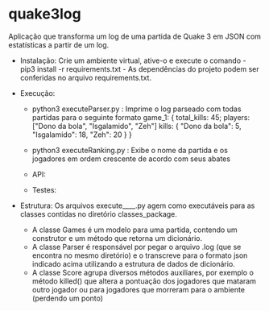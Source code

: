 # quake3log
Aplicação que transforma um log de uma partida de Quake 3 em JSON com estatísticas a partir de um log.

 - Instalação: Crie um ambiente virtual, ative-o e execute o comando - pip3 install -r requirements.txt -
    As dependências do projeto podem ser conferidas no arquivo requirements.txt.

 - Execução:
    - python3 executeParser.py : Imprime o log parseado com todas partidas para o seguinte formato
      game_1: {
        total_kills: 45;
        players: ["Dono da bola", "Isgalamido", "Zeh"]
        kills: {
          "Dono da bola": 5,
          "Isgalamido": 18,
          "Zeh": 20
        }
      }

    - python3 executeRanking.py : Exibe o nome da partida e os jogadores em ordem crescente de acordo com seus abates

    - API:

    - Testes:

  - Estrutura:
     Os arquivos execute____.py agem como executáveis para as classes contidas no diretório classes_package.
      - A classe Games é um modelo para uma partida, contendo um construtor e um método que retorna um dicionário.
      - A classe Parser é responsável por pegar o arquivo .log (que se encontra no mesmo diretório) e o transcreve para o formato json indicado acima utilizando a estrutura de dados de dicionário.
      - A classe Score agrupa diversos métodos auxiliares, por exemplo o método killed() que altera a pontuação dos jogadores que mataram outro jogador ou para jogadores que morreram para o ambiente (perdendo um ponto)
